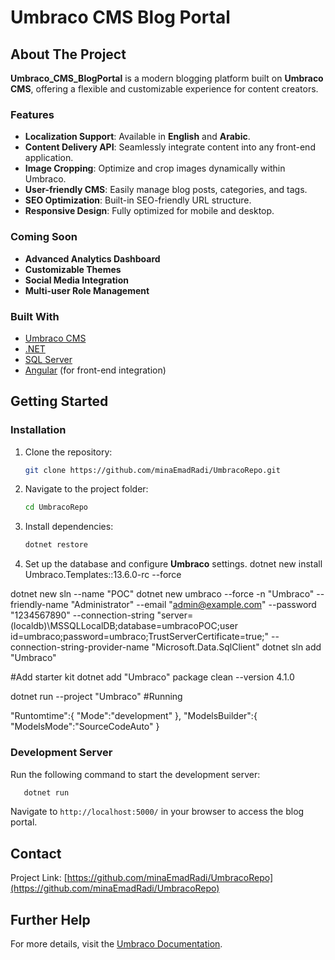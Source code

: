 # Umbraco CMS Blog Portal


## About The Project

**Umbraco_CMS_BlogPortal** is a modern blogging platform built on **Umbraco CMS**, offering a flexible and customizable experience for content creators.

### Features
* **Localization Support**: Available in **English** and **Arabic**.
* **Content Delivery API**: Seamlessly integrate content into any front-end application.
* **Image Cropping**: Optimize and crop images dynamically within Umbraco.
* **User-friendly CMS**: Easily manage blog posts, categories, and tags.
* **SEO Optimization**: Built-in SEO-friendly URL structure.
* **Responsive Design**: Fully optimized for mobile and desktop.

### Coming Soon
* **Advanced Analytics Dashboard**
* **Customizable Themes**
* **Social Media Integration**
* **Multi-user Role Management**

### Built With
* [Umbraco CMS](https://umbraco.com/)
* [.NET](https://dotnet.microsoft.com/)
* [SQL Server](https://www.microsoft.com/en-us/sql-server)
* [Angular](https://angular.io/) (for front-end integration)

## Getting Started

### Installation
1. Clone the repository:
   ```sh
   git clone https://github.com/minaEmadRadi/UmbracoRepo.git
   ```
2. Navigate to the project folder:
   ```sh
   cd UmbracoRepo
   ```
3. Install dependencies:
   ```sh
   dotnet restore
   ```
4. Set up the database and configure **Umbraco** settings.
dotnet new install Umbraco.Templates::13.6.0-rc --force

dotnet new sln --name "POC"
dotnet new umbraco --force -n "Umbraco" --friendly-name "Administrator" --email "admin@example.com" --password "1234567890" --connection-string "server=(localdb)\MSSQLLocalDB;database=umbracoPOC;user id=umbraco;password=umbraco;TrustServerCertificate=true;" --connection-string-provider-name "Microsoft.Data.SqlClient"
dotnet sln add "Umbraco"

#Add starter kit
dotnet add "Umbraco" package clean --version 4.1.0

dotnet run --project "Umbraco"
#Running


"Runtomtime":{
	"Mode":"development"
},
"ModelsBuilder":{
	"ModelsMode":"SourceCodeAuto"
}

### Development Server
Run the following command to start the development server:
```sh
   dotnet run
```
Navigate to `http://localhost:5000/` in your browser to access the blog portal.


## Contact
Project Link: [https://github.com/minaEmadRadi/UmbracoRepo](https://github.com/minaEmadRadi/UmbracoRepo)


## Further Help
For more details, visit the [Umbraco Documentation](https://our.umbraco.com/documentation/).

